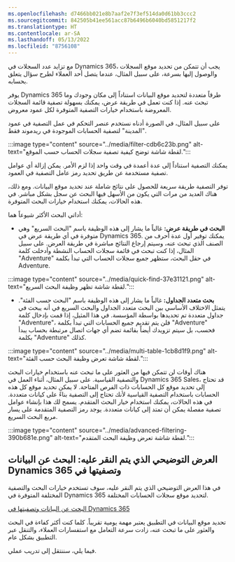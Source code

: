 ```yaml
---
ms.openlocfilehash: d7466bb021e8b7aaf2e7f3ef514da0d61bb3ccc2
ms.sourcegitcommit: 842505b41ee561acc87b6496b6040bd5851217f2
ms.translationtype: HT
ms.contentlocale: ar-SA
ms.lasthandoff: 05/13/2022
ms.locfileid: "8756108"
---
```

مع تزايد عدد السجلات في Dynamics 365، يجب أن تتمكن من تحديد موقع السجلات والوصول إليها بسرعة، على سبيل المثال، عندما يتصل أحد العملاء لطرح سؤال يتعلق بحسابه.

يوفر Dynamics 365 طرقاً متعددة لتحديد موقع البيانات استناداً إلى مكان وجودك وما تبحث عنه. إذا كنت تعمل في طريقة عرض، يمكنك بسهولة تصفية قائمة السجلات المعروضة باستخدام خيارات التصفية المتوفرة لكل عمود معروض.

على سبيل المثال، في الصورة أدناه نستخدم عنصر التحكم في عمل التصفية في عمود "المدينة" لتصفية الحسابات الموجودة في ريدموند فقط.

:::image type="content" source="../media/filter-cdb6c23b.png" alt-text="لقطة شاشة توضح كيفية تصفية سجلات الحساب حسب الموقع.":::


يمكنك التصفية استناداً إلى عدة أعمدة في وقت واحد إذا لزم الأمر. يمكن إزالة أي عوامل تصفية مستخدمة عن طريق تحديد رمز عامل التصفية في العمود.

توفر التصفية طريقة سريعة للحصول على نتائج شاملة عند تحديد موقع البيانات. ومع ذلك، هناك العديد من مرات التي يكون من الأسهل فيها البحث عن سجل بشكل مباشر. في هذه الحالات، يمكنك استخدام خيارات البحث المتوفرة.

أداتي البحث الأكثر شيوعاً هما:

 -  **البحث في طريقة عرض:** غالباً ما يشار إلى هذه الوظيفة باسم "البحث السريع" وهي متوفرة في أي طريقة عرض في Dynamics 365. يمكنك توفير أول عدة أحرف من الصنف الذي تبحث عنه، وسيتم إرجاع النتائج مباشرة في طريقة العرض. على سبيل المثال، إذا كنت تبحث في قائمة سجلات الحساب النشطة وأدخلت كلمة "Adventure" في حقل البحث، ستظهر جميع سجلات الحساب التي تبدأ بكلمة Adventure.

:::image type="content" source="../media/quick-find-37e31121.png" alt-text="لقطة شاشة تظهر وظيفة البحث السريع.":::


 -  **بحث متعدد الجداول:** غالباً ما يشار إلى هذه الوظيفة باسم "البحث حسب الفئة". يتمثل الاختلاف الأساسي بين البحث متعدد الجداول والبحث السريع في أنه يبحث في جداول متعددة تم تحديدها بواسطة المؤسسة. في هذا المثيل، إذا قمت بإدخال كلمة "Adventure"، فلن يتم تقديم جميع الحسابات التي تبدأ بكلمة "Adventure" فحسب، بل سيتم تزويدك أيضاً بقائمة تضم أي جهات اتصال مرتبطة بحساب يبدأ بكلمة "Adventure" كذلك.

:::image type="content" source="../media/multi-table-1cb8d1f9.png" alt-text="لقطة شاشة تعرض وظيفة البحث حسب الفئة.":::


هناك أوقات لن تتمكن فيها من العثور على ما تبحث عنه باستخدام خيارات البحث والتصفية القياسية. على سبيل المثال، أثناء العمل في Dynamics 365 Sales، قد تحتاج إلى تحديد موقع كل الحسابات ذات الفرص المتاحة. لا يمكن تحديد موقع كل هذه الحسابات باستخدام التصفية القياسية لأنك تحتاج إلى التصفية بناءً على كيانات متعددة. في هذه الحالات، يمكنك استخدام خيار البحث المتقدم. يسمح لك هذا بإنشاء عوامل تصفية مفصلة يمكن أن تمتد إلى كيانات متعددة. يوجد رمز التصفية المتقدمة على يسار مربع البحث السريع.

:::image type="content" source="../media/advanced-filtering-390b681e.png" alt-text="لقطة شاشة تعرض وظيفة البحث المتقدم.":::


## <a name="click-through-demo-search-for-and-filter-data-in-dynamics-365"></a>‏‫العرض التوضيحي الذي يتم النقر عليه: البحث عن البيانات وتصفيتها في Dynamics 365

في هذا العرض التوضيحي الذي يتم النقر عليه، سوف تستخدم خيارات البحث والتصفية المختلفة المتوفرة في Dynamics 365 لتحديد موقع سجلات الحسابات المختلفة.

[البحث عن البيانات وتصفيتها في Dynamics 365](https://edxinteractivepage.blob.core.windows.net/edxpages/mb-910/version2/M1-Search-and-Filter/index.html)

تحديد موقع البيانات في التطبيق يعتبر مهمة يومية تقريباً. كلما كنت أكثر كفاءة في البحث والعثور على ما تبحث عنه، زادت سرعة التعامل مع استفسارات العملاء، والتنقل عبر التطبيق بشكل عام.

فيما يلي، سننتقل إلى تدريب عملي.
